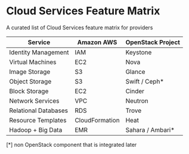 # Cloud Services Feature Matrix 

A curated list of Cloud Services feature matrix for providers

|          Service       |   Amazon AWS           | OpenStack Project      |
| ---------------------- | ---------------------- | ---------------------- |
| Identity Management    | IAM                    | Keystone               |
| Virtual Machines       | EC2                    | Nova                   |
| Image Storage          | S3                     | Glance                 |
| Object Storage         | S3                     | Swift / Ceph*          |
| Block Storage          | EC2                    | Cinder                 |
| Network Services       | VPC                    | Neutron                |
| Relational Databases   | RDS                    | Trove                  |
| Resource Templates     | CloudFormation         | Heat                   |
| Hadoop + Big Data      | EMR                    | Sahara / Ambari*       |

[*] non OpenStack component that is integrated later
